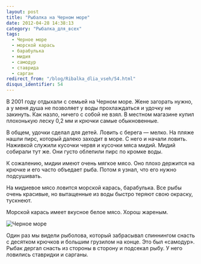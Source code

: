 ```yaml
---
layout: post
title: "Рыбалка на Черном море"
date: 2012-04-28 14:38:13
category: "Рыбалка_для_всех"
tags:
  - Черное море
  - морской карась
  - барабулька
  - мидия
  - самодур
  - ставрида
  - сарган
redirect_from: "/blog/Ribalka_dlia_vseh/54.html"
disqus_identifier: 54
---
```

В 2001 году отдыхали с семьей на Черном море. Жене загорать нужно, а у
меня душа не позволяет у воды прохлаждаться и удочку не закинуть. Как
назло, ничего с собой не взял. В местном магазине купил плохонькую леску
0,2 мм и крючки самые обыкновенные.

В общем, удочки сделал для детей. Ловить с берега — мелко. На пляже
нашли пирс, который далеко заходит в море. С него и начали ловить.
Наживкой служили кусочки червя и кусочки мяса мидий. Мидий собирали тут
же. Они густо облепили пирс по кромке воды.

К сожалению, мидии имеют очень мягкое мясо. Оно плохо держится на крючке
и его часто объедает рыба. Потом я узнал, что его нужно подсушивать.

На мидиевое мясо ловится морской карась, барабулька. Все рыбы очень
красивые, но вытащенные из воды быстро теряют свою окраску, тускнеют.

Морской карась имеет вкусное белое мясо. Хорош жареным.

![Черное
море](http://fishingguru.ru/uploads/images/00/00/01/2012/04/28/1d8900.jpg)

Один раз мы видели рыболова, который забрасывал спиннингом снасть с
десятком крючков и большим грузилом на конце. Это был «самодур». Рыбак
дергал снасть из стороны в сторону и подсекал рыбу. У него ловились
ставридки и сарганы.
